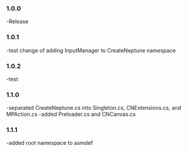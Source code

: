 ### 1.0.0 

-Release

### 1.0.1 

-test change of adding InputManager to CreateNeptune namespace

### 1.0.2

-test

### 1.1.0

-separated CreateNeptune.cs into Singleton.cs, CNExtensions.cs, and MPAction.cs
-added Preloader.cs and CNCanvas.cs

### 1.1.1

-added root namespace to asmdef